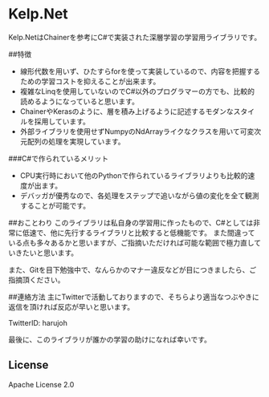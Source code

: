 # Kelp.Net
Kelp.NetはChainerを参考にC#で実装された深層学習の学習用ライブラリです。


##特徴
- 線形代数を用いず、ひたすらforを使って実装しているので、内容を把握するための学習コストを抑えることが出来ます。
- 複雑なLinqを使用していないのでC#以外のプログラマーの方でも、比較的読めるようになっていると思います。
- ChainerやKerasのように、層を積み上げるように記述するモダンなスタイルを採用しています。
- 外部ライブラリを使用せずNumpyのNdArrayライクなクラスを用いて可変次元配列の処理を実現しています。


###C#で作られているメリット
- CPU実行時において他のPythonで作られているライブラリよりも比較的速度が出ます。
- デバッガが優秀なので、各処理をステップで追いながら値の変化を全て観測することが可能です。


##おことわり
このライブラリは私自身の学習用に作ったもので、C#としては非常に低速で、他に先行するライブラリと比較すると低機能です。
また間違っている点も多々あるかと思いますが、ご指摘いただければ可能な範囲で極力直していきたいと思います。

また、Gitを目下勉強中で、なんらかのマナー違反などが目につきましたら、ご指摘頂ください。


##連絡方法
主にTwitterで活動しておりますので、そちらより適当なつぶやきに返信を頂ければ反応が早いと思います。

TwitterID: harujoh


最後に、このライブラリが誰かの学習の助けになれば幸いです。


## License
Apache License 2.0
